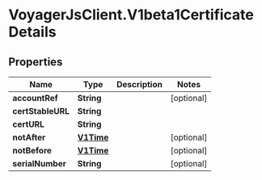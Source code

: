 # VoyagerJsClient.V1beta1CertificateDetails

## Properties
Name | Type | Description | Notes
------------ | ------------- | ------------- | -------------
**accountRef** | **String** |  | [optional] 
**certStableURL** | **String** |  | 
**certURL** | **String** |  | 
**notAfter** | [**V1Time**](V1Time.md) |  | [optional] 
**notBefore** | [**V1Time**](V1Time.md) |  | [optional] 
**serialNumber** | **String** |  | [optional] 


